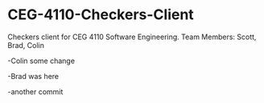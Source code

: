 CEG-4110-Checkers-Client
========================

Checkers client for CEG 4110 Software Engineering. Team Members: Scott, Brad, Colin

-Colin some change

-Brad was here

-another commit